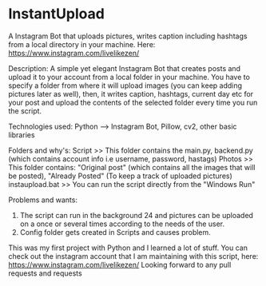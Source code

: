 # InstantUpload
A Instagram Bot that uploads pictures, writes caption including hashtags from a local directory in your machine. Here: https://www.instagram.com/livelikezen/ 

Description:
A simple yet elegant Instagram Bot that creates posts and upload it to your account from a local folder in your machine. 
You have to specify a folder from where it will upload images (you can keep adding pictures later as well), then, it writes caption, hashtags, current day etc for your post and 
upload the contents of the selected folder every time you run the script.

Technologies used:
Python -->
	Instagram Bot, Pillow, cv2, other basic libraries

Folders and why's:
Script >> This folder contains the main.py, backend.py (which contains account info i.e username, password, hastags)
Photos >> This folder contains: "Original post" (which contains all the images that will be posted), "Already Posted" (To keep a track of uploaded pictures)
instaupload.bat >> You can run the script directly from the "Windows Run"

Problems and wants:
1. The script can run in the background 24 and pictures can be uploaded on a once or several times according to the needs of the user.
2. Config folder gets created in Scripts and causes problem.

This was my first project with Python and I learned a lot of stuff. You can check out the instagram account that I am maintaining with this script, here: https://www.instagram.com/livelikezen/ 
Looking forward to any pull requests and requests


